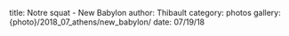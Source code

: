 title: Notre squat - New Babylon
author: Thibault
category: photos
gallery: {photo}/2018_07_athens/new_babylon/
date: 07/19/18
